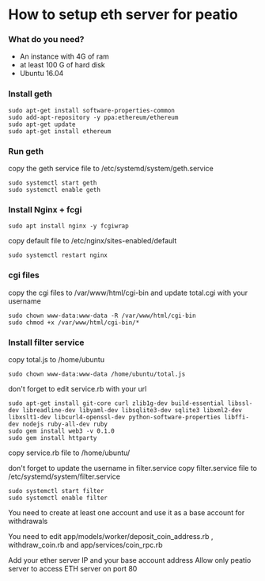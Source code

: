 # How to setup eth server for peatio

### What do you need?
- An instance with 4G of ram
- at least 100 G of hard disk
- Ubuntu 16.04

### Install geth

    sudo apt-get install software-properties-common
    sudo add-apt-repository -y ppa:ethereum/ethereum
    sudo apt-get update
    sudo apt-get install ethereum


### Run geth
copy the geth service file to /etc/systemd/system/geth.service
    
    sudo systemctl start geth
    sudo systemctl enable geth

### Install Nginx + fcgi


    sudo apt install nginx -y fcgiwrap

copy default file to /etc/nginx/sites-enabled/default

    sudo systemctl restart nginx


### cgi files

copy the cgi files to /var/www/html/cgi-bin and update total.cgi with your username

    sudo chown www-data:www-data -R /var/www/html/cgi-bin
    sudo chmod +x /var/www/html/cgi-bin/*

### Install filter service
copy total.js to /home/ubuntu

    sudo chown www-data:www-data /home/ubuntu/total.js
don't forget to edit service.rb with your url

    sudo apt-get install git-core curl zlib1g-dev build-essential libssl-dev libreadline-dev libyaml-dev libsqlite3-dev sqlite3 libxml2-dev libxslt1-dev libcurl4-openssl-dev python-software-properties libffi-dev nodejs ruby-all-dev ruby
    sudo gem install web3 -v 0.1.0
    sudo gem install httparty
copy service.rb file to /home/ubuntu/

don't forget to update the username in filter.service
copy filter.service file to /etc/systemd/system/filter.service

    sudo systemctl start filter
    sudo systemctl enable filter

You need to create at least one account and use it as a base account for withdrawals 

You need to edit app/models/worker/deposit_coin_address.rb , withdraw_coin.rb and app/services/coin_rpc.rb

Add your ether server IP and your base account address 
Allow only peatio server to access ETH server on port 80
